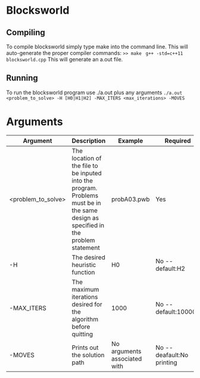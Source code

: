 # Blocksworld

## Compiling
To compile blocksworld simply type make into the command line. This will auto-generate the proper compiler commands:
`>> make `
`g++ -std=c++11 blocksworld.cpp`
This will generate an a.out file.

## Running
To run the blocksworld program use ./a.out plus any arguments
`./a.out <problem_to_solve> -H [H0|H1|H2] -MAX_ITERS <max_iterations> -MOVES`

# Arguments
| Argument | Description | Example | Required |
| ---------- | ---------- | ---------- | ---------- |
| <problem_to_solve> | The location of the file to be inputed into the program. Problems must be in the same design as specified in the problem statement | probA03.pwb | Yes |
| -H | The desired heuristic function | H0 | No -- default:H2 |
| -MAX_ITERS | The maximum iterations desired for the algorithm before quitting | 1000 | No -- default:100000 |
| -MOVES | Prints out the solution path | No arguments associated with | No -- deafault:No printing |